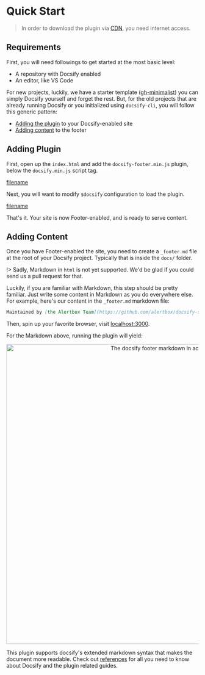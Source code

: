 # Quick Start

> In order to download the plugin via [CDN](cdn.md), you need internet access.

## Requirements

First, you will need followings to get started at the most basic level:

- A repository with Docsify enabled
- An editor, like VS Code

For new projects, luckily, we have a starter template ([gh-minimalist](https://github.com/alertbox/gh-minimalist)) you can simply Docsify yourself and forget the rest. But, for the old projects that are already running Docsify or you initialized using `docsify-cli`, you will follow this generic pattern:

- [Adding the plugin](#adding-plugin) to your Docsify-enabled site
- [Adding content](#adding-content) to the footer

## Adding Plugin

First, open up the `index.html` and add the `docsify-footer.min.js` plugin, below the `docsify.min.js` script tag.

[filename](_gist/add-latest.md ':include')

Next, you will want to modify `$docsify` configuration to load the plugin.

[filename](_gist/enable-plugin.md ':include')

That's it. Your site is now Footer-enabled, and is ready to serve content.

## Adding Content

Once you have Footer-enabled the site, you need to create a `_footer.md` file at the root of your Docsify project. Typically that is inside the `docs/` folder.

!> Sadly, Markdown in `html` is not yet supported. We'd be glad if you could send us a pull request for that.

Luckily, if you are familiar with Markdown, this step should be pretty familiar. Just write some content in Markdown as you do everywhere else. For example, here's our content in the `_footer.md` markdown file:

```markdown
Maintained by [the Alertbox Team](https://github.com/alertbox/docsify-served/). Proudly published with [docsify](https://docsify.js.io)
```

Then, spin up your favorite browser, visit [localhost:3000](https://localhost:3000).

For the Markdown above, running the plugin will yield:

<p align="center">
  <img alt="The docsify footer markdown in action" src="https://user-images.githubusercontent.com/958227/84028138-d4a15280-a9ad-11ea-93d1-43ebace761b3.png" width="786">
</p>

This plugin supports docsify's extended markdown syntax that makes the document more readable. Check out [references](references.md) for all you need to know about Docsify and the plugin related guides.
